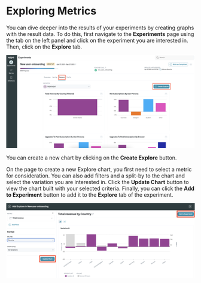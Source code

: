 # Exploring Metrics
You can dive deeper into the results of your experiments by creating graphs with the result data. To do this, first navigate to the **Experiments** page using the tab on the left panel and click on the experiment you are interested in. Then, click on the **Explore** tab.

![Explore Metrics](../../../static/img/measuring-experiments/explore.png)

You can create a new chart by clicking on the **Create Explore** button.

On the page to create a new Explore chart, you first need to select a metric for consideration. You can also add filters and a split-by to the chart and select the variation you are interested in. Click the **Update Chart** button to view the chart built with your selected criteria. Finally, you can click the **Add to Experiment** button to add it to the **Explore** tab of the experiment.

![Create Explore](../../../static/img/measuring-experiments/create-explore.png)
